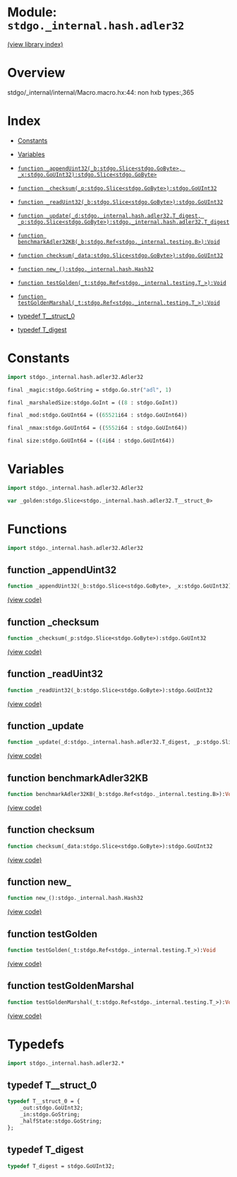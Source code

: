 # Module: `stdgo._internal.hash.adler32`

[(view library index)](../../../stdgo.md)


# Overview


stdgo/_internal/internal/Macro.macro.hx:44: non hxb types:,365

# Index


- [Constants](<#constants>)

- [Variables](<#variables>)

- [`function _appendUint32(_b:stdgo.Slice<stdgo.GoByte>, _x:stdgo.GoUInt32):stdgo.Slice<stdgo.GoByte>`](<#function-_appenduint32>)

- [`function _checksum(_p:stdgo.Slice<stdgo.GoByte>):stdgo.GoUInt32`](<#function-_checksum>)

- [`function _readUint32(_b:stdgo.Slice<stdgo.GoByte>):stdgo.GoUInt32`](<#function-_readuint32>)

- [`function _update(_d:stdgo._internal.hash.adler32.T_digest, _p:stdgo.Slice<stdgo.GoByte>):stdgo._internal.hash.adler32.T_digest`](<#function-_update>)

- [`function benchmarkAdler32KB(_b:stdgo.Ref<stdgo._internal.testing.B>):Void`](<#function-benchmarkadler32kb>)

- [`function checksum(_data:stdgo.Slice<stdgo.GoByte>):stdgo.GoUInt32`](<#function-checksum>)

- [`function new_():stdgo._internal.hash.Hash32`](<#function-new_>)

- [`function testGolden(_t:stdgo.Ref<stdgo._internal.testing.T_>):Void`](<#function-testgolden>)

- [`function testGoldenMarshal(_t:stdgo.Ref<stdgo._internal.testing.T_>):Void`](<#function-testgoldenmarshal>)

- [typedef T\_\_struct\_0](<#typedef-t__struct_0>)

- [typedef T\_digest](<#typedef-t_digest>)

# Constants


```haxe
import stdgo._internal.hash.adler32.Adler32
```


```haxe
final _magic:stdgo.GoString = stdgo.Go.str("adl", 1)
```


```haxe
final _marshaledSize:stdgo.GoInt = ((8 : stdgo.GoInt))
```


```haxe
final _mod:stdgo.GoUInt64 = ((65521i64 : stdgo.GoUInt64))
```


```haxe
final _nmax:stdgo.GoUInt64 = ((5552i64 : stdgo.GoUInt64))
```


```haxe
final size:stdgo.GoUInt64 = ((4i64 : stdgo.GoUInt64))
```


# Variables


```haxe
import stdgo._internal.hash.adler32.Adler32
```


```haxe
var _golden:stdgo.Slice<stdgo._internal.hash.adler32.T__struct_0>
```


# Functions


```haxe
import stdgo._internal.hash.adler32.Adler32
```


## function \_appendUint32


```haxe
function _appendUint32(_b:stdgo.Slice<stdgo.GoByte>, _x:stdgo.GoUInt32):stdgo.Slice<stdgo.GoByte>
```


[\(view code\)](<./Adler32.hx#L77>)


## function \_checksum


```haxe
function _checksum(_p:stdgo.Slice<stdgo.GoByte>):stdgo.GoUInt32
```


[\(view code\)](<./Adler32.hx#L121>)


## function \_readUint32


```haxe
function _readUint32(_b:stdgo.Slice<stdgo.GoByte>):stdgo.GoUInt32
```


[\(view code\)](<./Adler32.hx#L81>)


## function \_update


```haxe
function _update(_d:stdgo._internal.hash.adler32.T_digest, _p:stdgo.Slice<stdgo.GoByte>):stdgo._internal.hash.adler32.T_digest
```


[\(view code\)](<./Adler32.hx#L85>)


## function benchmarkAdler32KB


```haxe
function benchmarkAdler32KB(_b:stdgo.Ref<stdgo._internal.testing.B>):Void
```


[\(view code\)](<./Adler32.hx#L180>)


## function checksum


```haxe
function checksum(_data:stdgo.Slice<stdgo.GoByte>):stdgo.GoUInt32
```


[\(view code\)](<./Adler32.hx#L118>)


## function new\_


```haxe
function new_():stdgo._internal.hash.Hash32
```


[\(view code\)](<./Adler32.hx#L72>)


## function testGolden


```haxe
function testGolden(_t:stdgo.Ref<stdgo._internal.testing.T_>):Void
```


[\(view code\)](<./Adler32.hx#L129>)


## function testGoldenMarshal


```haxe
function testGoldenMarshal(_t:stdgo.Ref<stdgo._internal.testing.T_>):Void
```


[\(view code\)](<./Adler32.hx#L152>)


# Typedefs


```haxe
import stdgo._internal.hash.adler32.*
```


## typedef T\_\_struct\_0


```haxe
typedef T__struct_0 = {
	_out:stdgo.GoUInt32;
	_in:stdgo.GoString;
	_halfState:stdgo.GoString;
};
```


## typedef T\_digest


```haxe
typedef T_digest = stdgo.GoUInt32;
```


